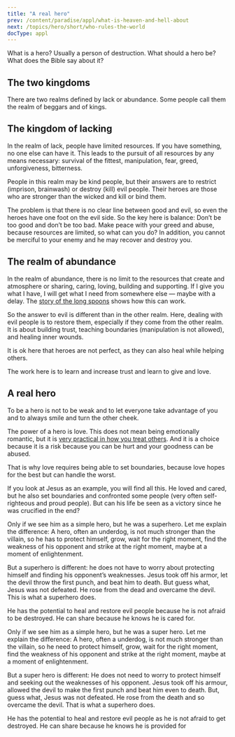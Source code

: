 ```yaml
---
title: "A real hero"
prev: /content/paradise/appl/what-is-heaven-and-hell-about
next: /topics/hero/short/who-rules-the-world
docType: appl
---
```


What is a hero? Usually a person of destruction. What should a hero be? What does the Bible say about it?

## The two kingdoms

<a name="c73c"></a>
There are two realms defined by lack or abundance. Some people call them the realm of beggars and of kings.

## The kingdom of lacking

<a name="a9fd"></a>
In the realm of lack, people have limited resources. If you have something, no one else can have it. This leads to the pursuit of all resources by any means necessary: survival of the fittest, manipulation, fear, greed, unforgiveness, bitterness.

People in this realm may be kind people, but their answers are to restrict (imprison, brainwash) or destroy (kill) evil people. Their heroes are those who are stronger than the wicked and kill or bind them.

The problem is that there is no clear line between good and evil, so even the heroes have one foot on the evil side. So the key here is balance: Don’t be too good and don’t be too bad. Make peace with your greed and abuse, because resources are limited, so what can you do? In addition, you cannot be merciful to your enemy and he may recover and destroy you.

## The realm of abundance

<a name="563c"></a>
In the realm of abundance, there is no limit to the resources that create and atmosphere or sharing, caring, loving, building and supporting. If I give you what I have, I will get what I need from somewhere else — maybe with a delay. The [story of the long spoons](https://en.m.wikipedia.org/wiki/Allegory_of_the_long_spoons) shows how this can work.

So the answer to evil is different than in the other realm. Here, dealing with evil people is to restore them, especially if they come from the other realm. It is about building trust, teaching boundaries (manipulation is not allowed), and healing inner wounds.

It is ok here that heroes are not perfect, as they can also heal while helping others.

The work here is to learn and increase trust and learn to give and love.

## A real hero

<a name="509d"></a>
To be a hero is not to be weak and to let everyone take advantage of you and to always smile and turn the other cheek.

The power of a hero is love. This does not mean being emotionally romantic, but it is [very practical in how you treat others](https://www.bibleserver.com/NIV/1%20Corinthians13%3A4-8). And it is a choice because it is a risk because you can be hurt and your goodness can be abused.

That is why love requires being able to set boundaries, because love hopes for the best but can handle the worst.

If you look at Jesus as an example, you will find all this. He loved and cared, but he also set boundaries and confronted some people (very often self-righteous and proud people). But can his life be seen as a victory since he was crucified in the end?

Only if we see him as a simple hero, but he was a superhero. Let me explain the difference: A hero, often an underdog, is not much stronger than the villain, so he has to protect himself, grow, wait for the right moment, find the weakness of his opponent and strike at the right moment, maybe at a moment of enlightenment.

But a superhero is different: he does not have to worry about protecting himself and finding his opponent’s weaknesses. Jesus took off his armor, let the devil throw the first punch, and beat him to death. But guess what, Jesus was not defeated. He rose from the dead and overcame the devil. This is what a superhero does.

He has the potential to heal and restore evil people because he is not afraid to be destroyed. He can share because he knows he is cared for.

Only if we see him as a simple hero, but he was a super hero. Let me explain the difference: A hero, often a underdog, is not much stronger than the villain, so he need to protect himself, grow, wait for the right moment, find the weakness of his opponent and strike at the right moment, maybe at a moment of enlightenment.

But a super hero is different: He does not need to worry to protect himself and seeking out the weaknesses of his opponent. Jesus took off his armour, allowed the devil to make the first punch and beat him even to death. But, guess what, Jesus was not defeated. He rose from the death and so overcame the devil. That is what a superhero does.

He has the potential to heal and restore evil people as he is not afraid to get destroyed. He can share because he knows he is provided for

